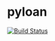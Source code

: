 # pyloan

[![Build Status](https://travis-ci.org/vinymeuh/pyloan.svg?branch=master)](https://travis-ci.org/vinymeuh/pyloan)

